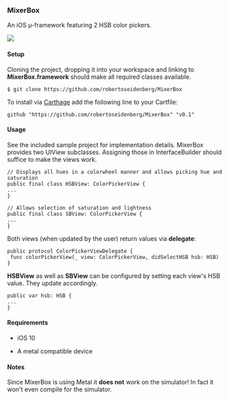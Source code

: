 ### MixerBox

An iOS μ-framework featuring 2 HSB color pickers.

![ ](preview.gif)



#### Setup

Cloning the project, dropping it into your workspace and linking to __MixerBox.framework__ should make all required classes available.

```
$ git clone https://github.com/robertoseidenberg/MixerBox
```

To install via [Carthage](https://github.com/Carthage/Carthage) add the following line to your Cartfile:

```
github "https://github.com/robertoseidenberg/MixerBox" "v0.1"
```

#### Usage

See the included sample project for implementation details. MixerBox provides two UIView subclasses.  Assigning those in InterfaceBuilder should suffice to make the views work.
```
// Displays all hues in a colorwheel manner and allows picking hue and saturation
public final class HSBView: ColorPickerView {
...
}

// Allows selection of saturation and lightness
public final class SBView: ColorPickerView {
...
}
```
Both views (when updated by the user) return values via __delegate__:

 ```fdff
public protocol ColorPickerViewDelegate {
  func colorPickerView(_ view: ColorPickerView, didSelectHSB hsb: HSB)
}
 ```

__HSBView__ as well as __SBView__ can be configured by setting each view's HSB value. They update accordingly.

```
public var hsb: HSB {
...
}
```



#### Requirements

* iOS 10


* A metal compatible device



#### Notes

Since MixerBox is using Metal it __does not__ work on the simulator! In fact it won't even compile for the simulator.
